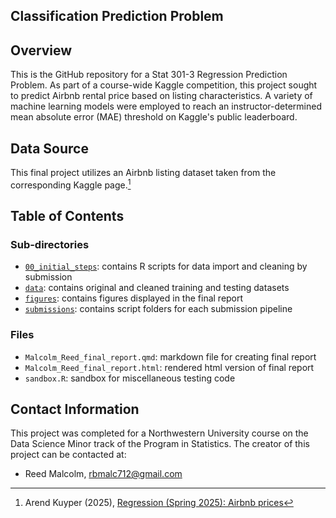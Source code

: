 ## Classification Prediction Problem

## Overview

This is the GitHub repository for a Stat 301-3 Regression Prediction Problem.
As part of a course-wide Kaggle competition, this project sought to predict Airbnb
rental price based on listing characteristics. A variety of machine learning
models were employed to reach an instructor-determined mean absolute error (MAE) threshold on Kaggle's
public leaderboard.

## Data Source

This final project utilizes an Airbnb listing dataset taken from the corresponding
Kaggle page.[^1]

[^1]: Arend Kuyper (2025), [Regression (Spring 2025): Airbnb prices](https://www.kaggle.com/competitions/regression-spring-2025-airbnb-prices/overview)

## Table of Contents

### Sub-directories

- [`00_initial_steps`](00_initial_steps): contains R scripts for data import and cleaning by submission
- [`data`](data): contains original and cleaned training and testing datasets
- [`figures`](figures): contains figures displayed in the final report
- [`submissions`](submissions): contains script folders for each submission pipeline


### Files

- `Malcolm_Reed_final_report.qmd`: markdown file for creating final report
- `Malcolm_Reed_final_report.html`: rendered html version of final report
- `sandbox.R`: sandbox for miscellaneous testing code

## Contact Information

This project was completed for a Northwestern University course on the Data
Science Minor track of the Program in Statistics. The creator of this project
can be contacted at:

- Reed Malcolm, rbmalc712@gmail.com